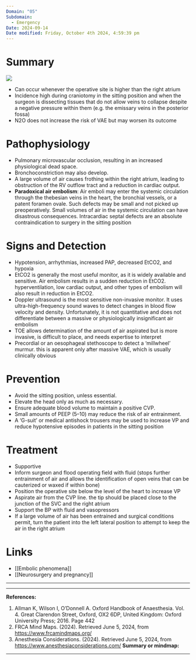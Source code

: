 ```yaml
---
Domain: "05"
Subdomain:
  - Emergency
Date: 2024-09-14
Date modified: Friday, October 4th 2024, 4:59:39 pm
---
```


# Summary

![](Pasted%20image%2020240314173028.png)

- Can occur whenever the operative site is higher than the right atrium
- Incidence high during craniotomy in the sitting position and when the surgeon is dissecting tissues that do not allow veins to collapse despite a negative pressure within them (e.g. the emissary veins in the posterior fossa)
- N2O does not increase the risk of VAE but may worsen its outcome
# Pathophysiology
- Pulmonary microvascular occlusion, resulting in an increased physiological dead space.
- Bronchoconstriction may also develop.
- A large volume of air causes frothing within the right atrium, leading to obstruction of the RV outflow tract and a reduction in cardiac output.
- **Paradoxical air embolism**: Air emboli may enter the systemic circulation through the thebesian veins in the heart, the bronchial vessels, or a patent foramen ovale. Such defects may be small and not picked up preoperatively. Small volumes of air in the systemic circulation can have disastrous consequences. Intracardiac septal defects are an absolute contraindication to surgery in the sitting position
# Signs and Detection
- Hypotension, arrhythmias, increased PAP, decreased EtCO2, and hypoxia
- EtCO2 is generally the most useful monitor, as it is widely available and sensitive. Air embolism results in a sudden reduction in EtCO2. hyperventilation, low cardiac output, and other types of embolism will also result in reduction in EtCO2.
- Doppler ultrasound is the most sensitive non-invasive monitor. It uses ultra-high-frequency sound waves to detect changes in blood flow velocity and density. Unfortunately, it is not quantitative and does not differentiate between a massive or physiologically insignificant air embolism
- TOE allows determination of the amount of air aspirated but is more invasive, is difficult to place, and needs expertise to interpret
- Precordial or an oesophageal stethoscope to detect a ‘millwheel’ murmur. this is apparent only after massive VAE, which is usually clinically obvious
# Prevention
- Avoid the sitting position, unless essential.
- Elevate the head only as much as necessary.
- Ensure adequate blood volume to maintain a positive CVP.
- Small amounts of PEEP (5–10) may reduce the risk of air entrainment.
- A ‘G-suit’ or medical antishock trousers may be used to increase VP and reduce hypotensive episodes in patients in the sitting position
# Treatment
- Supportive
- Inform surgeon and flood operating field with fluid (stops further entrainment of air and allows the identification of open veins that can be cauterized or waxed if within bone)
- Position the operative site below the level of the heart to increase VP
- Aspirate air from the CVP line. the tip should be placed close to the junction of the SVC and the right atrium
- Support the BP with fluid and vasopressors
- If a large volume of air has been entrained and surgical conditions permit, turn the patient into the left lateral position to attempt to keep the air in the right atrium

# Links
- [[Embolic phenomena]]
- [[Neurosurgery and pregnancy]]

---

---
**References:**

1. Allman K, Wilson I, O’Donnell A. Oxford Handbook of Anaesthesia. Vol. 4. Great Clarendon Street, Oxford, OX2 6DP, United Kingdom: Oxford University Press; 2016. Page 442
2. FRCA Mind Maps. (2024). Retrieved June 5, 2024, from https://www.frcamindmaps.org/
3. Anesthesia Considerations. (2024). Retrieved June 5, 2024, from https://www.anesthesiaconsiderations.com/
**Summary or mindmap:**

---------------------------------------------------------------------------------------------
